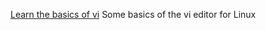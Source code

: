 [Learn the basics of vi](https://www.cs.colostate.edu/helpdocs/vi.html) Some basics of the vi editor for Linux

